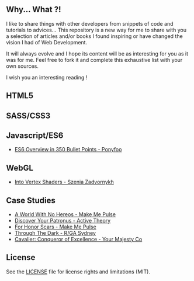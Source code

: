 ## Why... What ?!
I like to share things with other developers from snippets of code and tutorials to advices...
This repository is a new way for me to share with you a selection of articles and/or books I found inspiring or have changed the vision I had of Web Development.

It will always evolve and I hope its content will be as interesting for you as it was for me.
Feel free to fork it and complete this exhaustive list with your own sources.

I wish you an interesting reading !

## HTML5

## SASS/CSS3

## Javascript/ES6
- [ES6 Overview in 350 Bullet Points - Ponyfoo](https://ponyfoo.com/articles/es6)

## WebGL
- [Into Vertex Shaders - Szenia Zadvornykh](https://medium.com/@Zadvorsky/into-vertex-shaders-594e6d8cd804)

## Case Studies

- [A World With No Hereos - Make Me Pulse](https://m.makemepulse.com/a-world-with-no-heroes-79cfafbc7c7)
- [Discover Your Patronus - Active Theory](https://medium.com/@activetheory/discover-your-patronus-348971420487)
- [For Honor Scars - Make Me Pulse](https://m.makemepulse.com/behind-the-scenes-of-for-honor-scars-cbb800c6e05f)
- [Through The Dark - R/GA Sydney](https://medium.com/@hamishstewart/through-the-dark-a-creative-technical-and-emotional-journey-daffecea1744)
- [Cavalier: Conqueror of Excellence - Your Majesty Co](https://medium.com/your-majesty-co/behind-the-tech-of-cavalier-conqueror-of-excellence-29f64330afa9)

## License

See the [LICENSE](https://github.com/Anthodpnt/Readings/blob/master/LICENSE.md) file for license rights and limitations (MIT).
